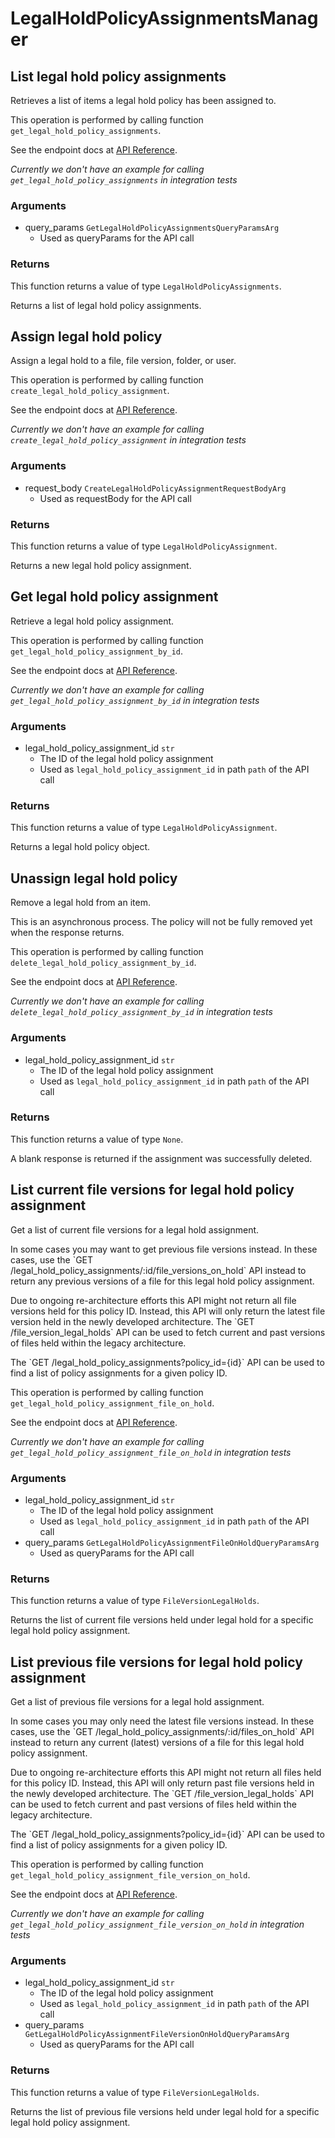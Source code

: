 # LegalHoldPolicyAssignmentsManager

## List legal hold policy assignments

Retrieves a list of items a legal hold policy has been assigned to.

This operation is performed by calling function `get_legal_hold_policy_assignments`.

See the endpoint docs at
[API Reference](https://developer.box.com/reference/get-legal-hold-policy-assignments/).

*Currently we don't have an example for calling `get_legal_hold_policy_assignments` in integration tests*

### Arguments

- query_params `GetLegalHoldPolicyAssignmentsQueryParamsArg`
  - Used as queryParams for the API call


### Returns

This function returns a value of type `LegalHoldPolicyAssignments`.

Returns a list of legal hold policy assignments.


## Assign legal hold policy

Assign a legal hold to a file, file version, folder, or user.

This operation is performed by calling function `create_legal_hold_policy_assignment`.

See the endpoint docs at
[API Reference](https://developer.box.com/reference/post-legal-hold-policy-assignments/).

*Currently we don't have an example for calling `create_legal_hold_policy_assignment` in integration tests*

### Arguments

- request_body `CreateLegalHoldPolicyAssignmentRequestBodyArg`
  - Used as requestBody for the API call


### Returns

This function returns a value of type `LegalHoldPolicyAssignment`.

Returns a new legal hold policy assignment.


## Get legal hold policy assignment

Retrieve a legal hold policy assignment.

This operation is performed by calling function `get_legal_hold_policy_assignment_by_id`.

See the endpoint docs at
[API Reference](https://developer.box.com/reference/get-legal-hold-policy-assignments-id/).

*Currently we don't have an example for calling `get_legal_hold_policy_assignment_by_id` in integration tests*

### Arguments

- legal_hold_policy_assignment_id `str`
  - The ID of the legal hold policy assignment
  - Used as `legal_hold_policy_assignment_id` in path `path` of the API call


### Returns

This function returns a value of type `LegalHoldPolicyAssignment`.

Returns a legal hold policy object.


## Unassign legal hold policy

Remove a legal hold from an item.

This is an asynchronous process. The policy will not be
fully removed yet when the response returns.

This operation is performed by calling function `delete_legal_hold_policy_assignment_by_id`.

See the endpoint docs at
[API Reference](https://developer.box.com/reference/delete-legal-hold-policy-assignments-id/).

*Currently we don't have an example for calling `delete_legal_hold_policy_assignment_by_id` in integration tests*

### Arguments

- legal_hold_policy_assignment_id `str`
  - The ID of the legal hold policy assignment
  - Used as `legal_hold_policy_assignment_id` in path `path` of the API call


### Returns

This function returns a value of type `None`.

A blank response is returned if the assignment was
successfully deleted.


## List current file versions for legal hold policy assignment

Get a list of current file versions for a legal hold
assignment.

In some cases you may want to get previous file versions instead. In these
cases, use the &#x60;GET  /legal_hold_policy_assignments/:id/file_versions_on_hold&#x60;
API instead to return any previous versions of a file for this legal hold
policy assignment.

Due to ongoing re-architecture efforts this API might not return all file
versions held for this policy ID. Instead, this API will only return the
latest file version held in the newly developed architecture. The &#x60;GET
/file_version_legal_holds&#x60; API can be used to fetch current and past versions
of files held within the legacy architecture.

The &#x60;GET /legal_hold_policy_assignments?policy_id&#x3D;{id}&#x60; API can be used to
find a list of policy assignments for a given policy ID.

This operation is performed by calling function `get_legal_hold_policy_assignment_file_on_hold`.

See the endpoint docs at
[API Reference](https://developer.box.com/reference/get-legal-hold-policy-assignments-id-files-on-hold/).

*Currently we don't have an example for calling `get_legal_hold_policy_assignment_file_on_hold` in integration tests*

### Arguments

- legal_hold_policy_assignment_id `str`
  - The ID of the legal hold policy assignment
  - Used as `legal_hold_policy_assignment_id` in path `path` of the API call
- query_params `GetLegalHoldPolicyAssignmentFileOnHoldQueryParamsArg`
  - Used as queryParams for the API call


### Returns

This function returns a value of type `FileVersionLegalHolds`.

Returns the list of current file versions held under legal hold for a
specific legal hold policy assignment.


## List previous file versions for legal hold policy assignment

Get a list of previous file versions for a legal hold
assignment.

In some cases you may only need the latest file versions instead. In these
cases, use the &#x60;GET  /legal_hold_policy_assignments/:id/files_on_hold&#x60; API
instead to return any current (latest) versions of a file for this legal hold
policy assignment.

Due to ongoing re-architecture efforts this API might not return all files
held for this policy ID. Instead, this API will only return past file versions
held in the newly developed architecture. The &#x60;GET /file_version_legal_holds&#x60;
API can be used to fetch current and past versions of files held within the
legacy architecture.

The &#x60;GET /legal_hold_policy_assignments?policy_id&#x3D;{id}&#x60; API can be used to
find a list of policy assignments for a given policy ID.

This operation is performed by calling function `get_legal_hold_policy_assignment_file_version_on_hold`.

See the endpoint docs at
[API Reference](https://developer.box.com/reference/get-legal-hold-policy-assignments-id-file-versions-on-hold/).

*Currently we don't have an example for calling `get_legal_hold_policy_assignment_file_version_on_hold` in integration tests*

### Arguments

- legal_hold_policy_assignment_id `str`
  - The ID of the legal hold policy assignment
  - Used as `legal_hold_policy_assignment_id` in path `path` of the API call
- query_params `GetLegalHoldPolicyAssignmentFileVersionOnHoldQueryParamsArg`
  - Used as queryParams for the API call


### Returns

This function returns a value of type `FileVersionLegalHolds`.

Returns the list of previous file versions held under legal hold for a
specific legal hold policy assignment.


